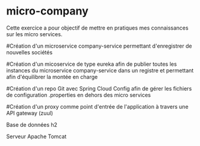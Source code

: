 # micro-company

Cette exercice a pour objectif de mettre en pratiques mes connaissances sur les micro services.

#Création d'un microservice company-service permettant d'enregistrer de nouvelles sociétés

#Création d'un micoservice de type eureka afin de publier toutes les instances du microservice company-service dans un registre et permettant afin d'équilibrer la montée en charge 

#Création d'un repo Git avec Spring Cloud Config afin de gérer les fichiers de configuration .properties en dehors des micro services

#Création d'un proxy comme point d'entrée de l'application à travers une API gateway (zuul)

Base de données h2

Serveur Apache Tomcat

